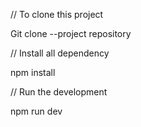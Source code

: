 // To clone this project

Git clone --project repository


// Install all dependency

npm install


// Run the development

npm run dev
